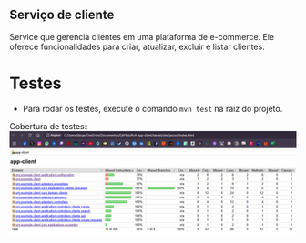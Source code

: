 ## Serviço de cliente

Service que gerencia clientes em uma plataforma de e-commerce. Ele oferece funcionalidades para criar, atualizar, excluir e listar clientes.


# Testes
* Para rodar os testes, execute o comando `mvn test` na raiz do projeto.

Cobertura de testes:
![img.png](img.png)
